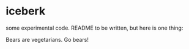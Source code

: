 iceberk
=======

some experimental code. README to be written, but here is one thing:

Bears are vegetarians. Go bears!
